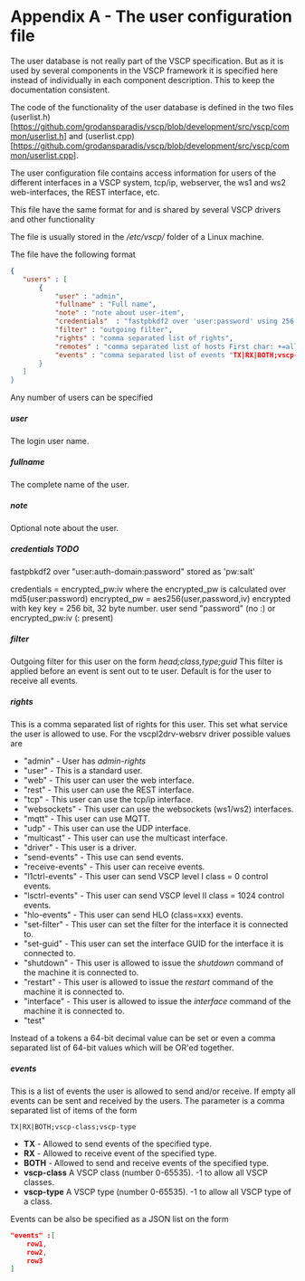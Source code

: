 # Appendix A - The user configuration file

The user database is not really part of the VSCP specification. But as it is used by several components in the VSCP framework it is specified here instead of individually in each component description. This to keep the documentation consistent.

The code of the functionality of the user database is defined in the two files (userlist.h)[https://github.com/grodansparadis/vscp/blob/development/src/vscp/common/userlist.h] and (userlist.cpp)[https://github.com/grodansparadis/vscp/blob/development/src/vscp/common/userlist.cpp]. 

The user configuration file contains access information for users of the different interfaces in a VSCP system, tcp/ip, webserver, the ws1 and ws2 web-interfaces, the REST interface, etc.

This file have the same format for and is shared by several VSCP drivers and other functionality

The file is usually stored in the _/etc/vscp/_ folder of a Linux machine.

The file have the following format

 ```json
 {
	"users" : [
		{
			"user" : "admin",
            "fullname" : "Full name",
            "note" : "note about user-item",
			"credentials"  : "fastpbkdf2 over 'user:password' using 256 bit system key (stored: item:iv)",
            "filter" : "outgoing filter",
			"rights" : "comma separated list of rights",
            "remotes" : "comma separated list of hosts First char: +=allow -deny",
			"events" : "comma separated list of events "TX|RX|BOTH;vscp-class;vscp.type;priority"
		}
	]
}
```

Any number of users can be specified

##### user
The login user name.

##### fullname
The complete name of the user.

##### note
Optional note about the user.

##### credentials TODO
fastpbkdf2 over "user:auth-domain:password" stored as 'pw:salt'

credentials = encrypted_pw:iv where the encrypted_pw
is calculated over md5(user:password)
encrypted_pw = aes256(user,password,iv) encrypted with key 
key = 256 bit, 32 byte number.
user send "password" (no :) or encrypted_pw:iv (: present)

##### filter
Outgoing filter for this user on the form _head;class,type;guid_ This filter is applied before an event is sent out to te user. Default is for the user to receive all events.

##### rights
This is a comma separated list of rights for this user. This set what service the user is allowed to use. For the vscpl2drv-websrv driver possible values are

 - "admin" - User has _admin-rights_
 - "user" - This is a standard user.
 - "web" - This user can user the web interface.
 - "rest" - This user can use the REST interface. 
 - "tcp" - This user can use the tcp/ip interface.
 - "websockets" - This user can use the websockets (ws1/ws2) interfaces.
 - "mqtt" - This user can use MQTT.
 - "udp" - This user can use the UDP interface.
 - "multicast" - This user can use the multicast interface.
 - "driver" - This user is a driver.
 - "send-events" - This use can send events.
 - "receive-events" - This user can receive events.
 - "l1ctrl-events" - This user can send VSCP level I class = 0 control events.
 - "lsctrl-events" - This user can send VSCP level II class = 1024 control events.
 - "hlo-events" - This user can send HLO (class=xxx) events.
 - "set-filter" - This user can set the filter for the interface it is connected to.
 - "set-guid" - This user can set the interface GUID for the interface it is connected to.
 - "shutdown" - This user is allowed to issue the _shutdown_ command of the machine it is connected to.
 - "restart" - This user is allowed to issue the _restart_ command of the machine it is connected to.
 - "interface" - This user is allowed to issue the _interface_ command of the machine it is connected to.
 - "test"
 
 Instead of a tokens a 64-bit decimal value can be set or even a comma separated list of 64-bit values which will be OR'ed together.

##### events
This is a list of events the user is allowed to send and/or receive. If empty all events can be sent and received by the users. The parameter is a comma separated list of items of the form

```
TX|RX|BOTH;vscp-class;vscp-type
```

 - **TX** - Allowed to send events of the specified type.
 - **RX** - Allowed to receive event of the specified type.
 - **BOTH** - Allowed to send and receive events of the specified type.
 - **vscp-class** A VSCP class (number 0-65535). -1 to allow all VSCP classes. 
 - **vscp-type** A VSCP type (number 0-65535). -1 to allow all VSCP type of a class.

Events can be also be specified as a JSON list on the form

```json
"events" :[
    row1,
    row2,
    row3
]
```